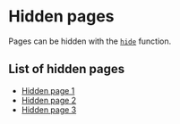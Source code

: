 # Hidden pages

Pages can be hidden with the [`hide`](@ref) function.

## List of hidden pages

- [Hidden page 1](x.md)
- [Hidden page 2](y.md)
- [Hidden page 3](z.md)
